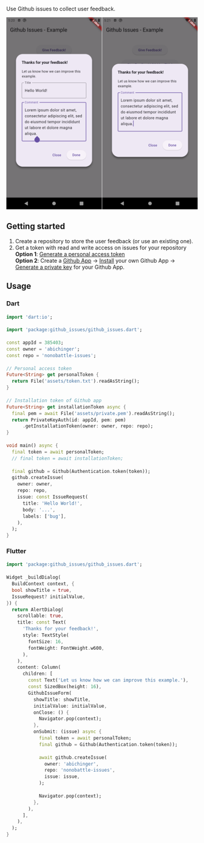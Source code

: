 <!--
This README describes the package. If you publish this package to pub.dev,
this README's contents appear on the landing page for your package.

For information about how to write a good package README, see the guide for
[writing package pages](https://dart.dev/guides/libraries/writing-package-pages).

For general information about developing packages, see the Dart guide for
[creating packages](https://dart.dev/guides/libraries/create-library-packages)
and the Flutter guide for
[developing packages and plugins](https://flutter.dev/developing-packages).
-->

Use Github issues to collect user feedback.

<img src="screenshots/screenshots.png" alt="Screenshots">

## Getting started

1. Create a repository to store the user feedback (or use an existing one).
2. Get a token with read and write access on issues for your repository <br />
**Option 1**: [Generate a personal access token](https://docs.github.com/en/authentication/keeping-your-account-and-data-secure/managing-your-personal-access-tokens) <br />
**Option 2**: Create a [Github App](https://docs.github.com/en/apps/creating-github-apps/registering-a-github-app/registering-a-github-app) -> [Install](https://docs.github.com/en/enterprise-cloud@latest/apps/using-github-apps/installing-your-own-github-app) your own Github App -> [Generate a private key](https://docs.github.com/en/apps/creating-github-apps/authenticating-with-a-github-app/managing-private-keys-for-github-apps) for your Github App.

## Usage

### Dart

```dart
import 'dart:io';

import 'package:github_issues/github_issues.dart';

const appId = 385403;
const owner = 'abichinger';
const repo = 'nonobattle-issues';

// Personal access token
Future<String> get personalToken {
  return File('assets/token.txt').readAsString();
}

// Installation token of Github app
Future<String> get installationToken async {
  final pem = await File('assets/private.pem').readAsString();
  return PrivateKeyAuth(id: appId, pem: pem)
      .getInstallationToken(owner: owner, repo: repo);
}

void main() async {
  final token = await personalToken;
  // final token = await installationToken;

  final github = Github(Authentication.token(token));
  github.createIssue(
    owner: owner,
    repo: repo,
    issue: const IssueRequest(
      title: 'Hello World!',
      body: '...',
      labels: ['bug'],
    ),
  );
}
```

### Flutter

```dart
import 'package:github_issues/github_issues.dart';

Widget _buildDialog(
  BuildContext context, {
  bool showTitle = true,
  IssueRequest? initialValue,
}) {
  return AlertDialog(
    scrollable: true,
    title: const Text(
      'Thanks for your feedback!',
      style: TextStyle(
        fontSize: 16,
        fontWeight: FontWeight.w600,
      ),
    ),
    content: Column(
      children: [
        const Text('Let us know how we can improve this example.'),
        const SizedBox(height: 16),
        GithubIssueForm(
          showTitle: showTitle,
          initialValue: initialValue,
          onClose: () {
            Navigator.pop(context);
          },
          onSubmit: (issue) async {
            final token = await personalToken;
            final github = Github(Authentication.token(token));

            await github.createIssue(
              owner: 'abichinger',
              repo: 'nonobattle-issues',
              issue: issue,
            );

            Navigator.pop(context);
          },
        ),
      ],
    ),
  );
}
```
